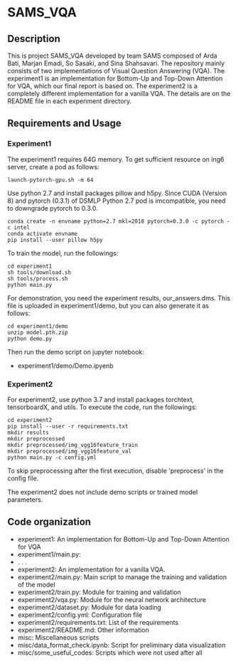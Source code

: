 # SAMS_VQA

## Description 

This is project SAMS_VQA developed by team SAMS composed of Arda Bati, Marjan Emadi, So Sasaki, and Sina Shahsavari. The repository mainly consists of two implementations of Visual Question Answering (VQA). The experiment1 is an implementation for Bottom-Up and Top-Down Attention for VQA, which our final report is based on. The experiment2 is a completely different implementation for a vanilla VQA. The details are on the README file in each experiment directory.  

## Requirements and Usage

### Experiment1

The experiment1 requires 64G memory. To get sufficient resource on ing6 server, create a pod as follows:
```
launch-pytorch-gpu.sh -m 64
```

Use python 2.7 and install packages pillow and h5py. Since CUDA (Version 8) and pytorch (0.3.1) of DSMLP Python 2.7 pod is imcompatible, you need to downgrade pytorch to 0.3.0. 
```
conda create -n envname python=2.7 mkl=2018 pytorch=0.3.0 -c pytorch -c intel
conda activate envname
pip install --user pillow h5py
```

To train the model, run the followings:
```
cd experiment1
sh tools/download.sh
sh tools/process.sh
python main.py
```

For demonstration, you need the experiment results, our_answers.dms. This file is uploaded in experiment1/demo, but you can also generate it as follows:
```
cd experiment1/demo
unzip model.pth.zip
python demo.py
```

Then run the demo script on jupyter notebook:

- experiment1/demo/Demo.ipyenb

### Experiment2

For experiment2, use python 3.7 and install packages torchtext, tensorboardX, and utils. To execute the code, run the followings:

```
cd experiment2
pip install --user -r requirements.txt
mkdir results
mkdir preprocessed
mkdir preprocessed/img_vgg16feature_train
mkdir preprocessed/img_vgg16feature_val
python main.py -c config.yml
```

To skip preprocessing after the first execution, disable 'preprocess' in the config file.

The experiment2 does not include demo scripts or trained model parameters.


## Code organization 

 - experiment1: An implementation for Bottom-Up and Top-Down Attention for VQA
 - experiment1/main.py: 
 - . . . 
 - experiment2: An implementation for a vanilla VQA.
 - experiment2/main.py: Main script to manage the training and validation of the model
 - experiment2/train.py: Module for training and validation
 - experiment2/vqa.py:  Module for the neural network architecture
 - experiment2/dataset.py: Module for data loading
 - experiment2/config.yml: Configuration file
 - experiment2/requirements.txt: List of the requirements
 - experiment2/README.md: Other information
 - misc: Miscellaneous scripts
 - misc/data_format_check.ipynb: Script for preliminary data visualization 
 - misc/some_useful_codes: Scripts which were not used after all

